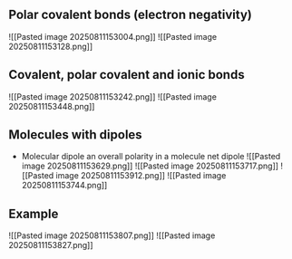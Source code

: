 ## Polar covalent bonds (electron negativity)
![[Pasted image 20250811153004.png]]
![[Pasted image 20250811153128.png]]

## Covalent, polar covalent and ionic bonds
![[Pasted image 20250811153242.png]]
![[Pasted image 20250811153448.png]]

## Molecules with dipoles
* Molecular dipole an overall polarity in a molecule net dipole
![[Pasted image 20250811153629.png]]
![[Pasted image 20250811153717.png]]
![[Pasted image 20250811153912.png]]
![[Pasted image 20250811153744.png]]


## Example
![[Pasted image 20250811153807.png]]
![[Pasted image 20250811153827.png]]

